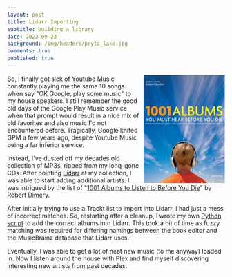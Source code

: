 ```yaml
---
layout: post
title: Lidarr Importing
subtitle: building a library
date: 2023-09-23
background: /img/headers/peyto_lake.jpg
comments: true
published: true
---
```


<img src="/img/posts/lidar-importing.jpg" class="img-fluid" style="margin-left:10px; float:right"/>

So, I finally got sick of Youtube Music constantly playing me the same 10 songs when say "OK Google, play some music" to my house speakers.  I still remember the good old days of the Google Play Music service when that prompt would result in a nice mix of old favorites and also music I'd not encountered before.  Tragically, Google knifed GPM a few years ago, despite Youtube Music being a far inferior service.

Instead, I've dusted off my decades old collection of MP3s, ripped from my long-gone CDs.  After pointing [Lidarr](https://lidarr.audio/) at my collection, I was able to start adding additional artists.  I was intrigued by the list of "[1001 Albums to Listen to Before You Die](https://en.wikipedia.org/wiki/1001_Albums_You_Must_Hear_Before_You_Die)" by Robert Dimery.

After initially trying to use a Trackt list to import into Lidarr, I had just a mess of incorrect matches.  So, restarting after a cleanup, I wrote my own [Python script](https://github.com/guydavis/lidarrtools) to add the correct albums into Lidarr.  This took a bit of time as fuzzy matching was required for differing namings between the book editor and the MusicBrainz database that Lidarr uses.

Eventually, I was able to get a lot of neat new music (to me anyway) loaded in.  Now I listen around the house with Plex and find myself discovering interesting new artists from past decades.  